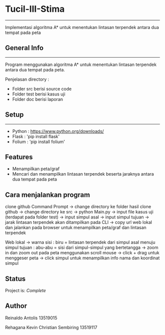 # Tucil-III-Stima
-----------------
Implementasi algoritma A* untuk menentukan lintasan terpendek antara dua tempat pada peta

## General Info
-------------
Program menggunakan algoritma A* untuk menentukan lintasan terpendek antara dua tempat pada peta. 

Penjelasan directory :
* Folder src berisi source code
* Folder test berisi kasus uji
* Folder doc berisi laporan

## Setup
------
* Python : https://www.python.org/downloads/
* Flask : 'pip install flask'
* Folium : 'pip install folium'

## Features
* Menampilkan peta/graf 
* Mencari dan menampilkan lintasan terpendek beserta jaraknya antara dua tempat pada peta

## Cara menjalankan program
clone github
Command Prompt  -> change directory ke folder hasil clone github
                -> change directory ke src
                -> python Main.py
                -> input file kasus uji (terdapat pada folder test)
                -> input simpul asal
                -> input simpul tujuan
                -> jarak lintasan terpendek akan ditampilkan pada CLI
                -> copy url web lokal dan jalankan pada browser untuk menampilkan peta/graf dan lintasan terpendek

Web lokal       -> warna sisi   : biru = lintasan terpendek dari simpul asal menuju simpul tujuan
                                : abu-abu = sisi dari simpul-simpul yang bertetangga
                -> zoom in dan zoom out pada peta menggunakan scroll mouse
                -> click + drag untuk menggeser peta
                -> click simpul untuk menampilkan info nama dan koordinat simpul
                
## Status
Project is: _Complete_

## Author
Reinaldo Antolis
13519015

Rehagana Kevin Christian Sembiring
13519117